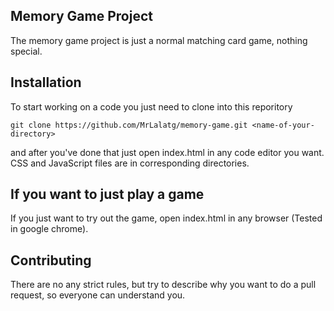 ## Memory Game Project

The memory game project is just a normal matching card game, nothing special. 

## Installation

To start working on a code you just need to clone into this reporitory

```
git clone https://github.com/MrLalatg/memory-game.git <name-of-your-directory>
```

and after you've done that just open index.html in any code editor you want. CSS and JavaScript files are in corresponding directories.

## If you want to just play a game

If you just want to try out the game, open index.html in any browser (Tested in google chrome).


## Contributing

There are no any strict rules, but try to describe why you want to do a pull request, so everyone can understand you.